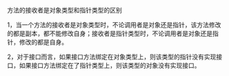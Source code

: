方法的接收者是对象类型和指针类型的区别

1，当一个方法的接收者是对象类型时，不论调用者是对象还是指针，该方法修改的都是副本，都不能修改自身；接收者是指针类型时，不论调用者是对象还是指针，修改的都是自身。

2，对于接口而言，如果接口方法绑定在对象类型上，则该类型的指针没有实现接口，如果接口方法绑定在了指针类型上，则该类型的对象没有实现接口。